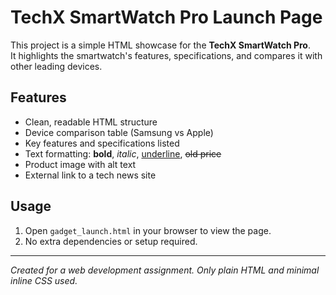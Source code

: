 
# TechX SmartWatch Pro Launch Page

This project is a simple HTML showcase for the **TechX SmartWatch Pro**.  
It highlights the smartwatch's features, specifications, and compares it with other leading devices.

## Features

- Clean, readable HTML structure
- Device comparison table (Samsung vs Apple)
- Key features and specifications listed
- Text formatting: **bold**, *italic*, <u>underline</u>, <del>old price</del>
- Product image with alt text
- External link to a tech news site

## Usage

1. Open `gadget_launch.html` in your browser to view the page.
2. No extra dependencies or setup required.

---
*Created for a web development assignment. Only plain HTML and minimal inline CSS used.*
